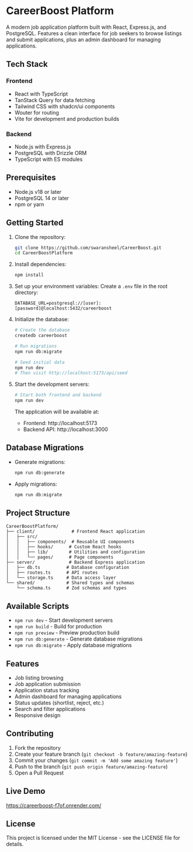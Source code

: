 # CareerBoost Platform

A modern job application platform built with React, Express.js, and PostgreSQL. Features a clean interface for job seekers to browse listings and submit applications, plus an admin dashboard for managing applications.

## Tech Stack

### Frontend
- React with TypeScript
- TanStack Query for data fetching
- Tailwind CSS with shadcn/ui components
- Wouter for routing
- Vite for development and production builds

### Backend
- Node.js with Express.js
- PostgreSQL with Drizzle ORM
- TypeScript with ES modules

## Prerequisites

- Node.js v18 or later
- PostgreSQL 14 or later
- npm or yarn

## Getting Started

1. Clone the repository:
   ```bash
   git clone https://github.com/swaransheel/CareerBoost.git
   cd CareerBoostPlatform
   ```

2. Install dependencies:
   ```bash
   npm install
   ```

3. Set up your environment variables:
   Create a `.env` file in the root directory:
   ```
   DATABASE_URL=postgresql://[user]:[password]@localhost:5432/careerboost
   ```

4. Initialize the database:
   ```bash
   # Create the database
   createdb careerboost

   # Run migrations
   npm run db:migrate

   # Seed initial data
   npm run dev
   # Then visit http://localhost:5173/api/seed
   ```

5. Start the development servers:
   ```bash
   # Start both frontend and backend
   npm run dev
   ```

   The application will be available at:
   - Frontend: http://localhost:5173
   - Backend API: http://localhost:3000

## Database Migrations

- Generate migrations:
  ```bash
  npm run db:generate
  ```

- Apply migrations:
  ```bash
  npm run db:migrate
  ```

## Project Structure

```
CareerBoostPlatform/
├── client/              # Frontend React application
│   ├── src/
│   │   ├── components/  # Reusable UI components
│   │   ├── hooks/      # Custom React hooks
│   │   ├── lib/        # Utilities and configuration
│   │   └── pages/      # Page components
├── server/             # Backend Express application
│   ├── db.ts          # Database configuration
│   ├── routes.ts      # API routes
│   └── storage.ts     # Data access layer
└── shared/            # Shared types and schemas
    └── schema.ts      # Zod schemas and types
```

## Available Scripts

- `npm run dev` - Start development servers
- `npm run build` - Build for production
- `npm run preview` - Preview production build
- `npm run db:generate` - Generate database migrations
- `npm run db:migrate` - Apply database migrations

## Features

- Job listing browsing
- Job application submission
- Application status tracking
- Admin dashboard for managing applications
- Status updates (shortlist, reject, etc.)
- Search and filter applications
- Responsive design

## Contributing

1. Fork the repository
2. Create your feature branch (`git checkout -b feature/amazing-feature`)
3. Commit your changes (`git commit -m 'Add some amazing feature'`)
4. Push to the branch (`git push origin feature/amazing-feature`)
5. Open a Pull Request

## Live Demo
https://careerboost-f7of.onrender.com/

## License

This project is licensed under the MIT License - see the LICENSE file for details.
